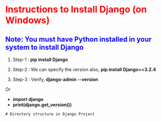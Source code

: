 # <font color="red">Instructions to Install Django (on Windows)</font>

## <font color="blue">Note: You must have Python installed in your system to install Django</font>

1. Step-1 : **pip install Django**

2. Step-2 : We can specify the version also, **pip install Django==3.2.4**

3. Step-3 : Verify, **django-admin --version**

Or

- **import django**
- **print(django.get_version())**



```diff
# Directory structure in Django Project
```
